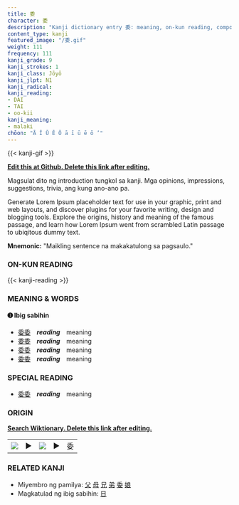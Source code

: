 ```yaml
---
title: 委
character: 委
description: "Kanji dictionary entry 委: meaning, on-kun reading, compounds, origin, related kanji"
content_type: kanji
featured_image: "/委.gif"
weight: 111
frequency: 111
kanji_grade: 9
kanji_strokes: 1
kanji_class: Jōyō
kanji_jlpt: N1
kanji_radical: 
kanji_reading: 
- DAI
- TAI
- oo-kii
kanji_meaning:
- malaki
chōon: "Ā Ī Ū Ē Ō ā ī ū ē ō ’"
---
```

[//]: # (Don't edit the line below. Kanji animated GIF code is automatically generated.)
{{< kanji-gif >}}

[//]: # (Edit below this line.)

**[Edit this at Github. Delete this link after editing.](https://github.com/tim0g/tim/tree/main/content/kanji/委/index.md)**

Magsulat dito ng introduction tungkol sa kanji. Mga opinions, impressions, suggestions, trivia, ang kung ano-ano pa.

Generate Lorem Ipsum placeholder text for use in your graphic, print and web layouts, and discover plugins for your favorite writing, design and blogging tools. Explore the origins, history and meaning of the famous passage, and learn how Lorem Ipsum went from scrambled Latin passage to ubiqitous dummy text.
 
**Mnemonic:** "Maikling sentence na makakatulong sa pagsaulo."

### ON-KUN READING

[//]: # (Don't edit the line below. ON-KUN READING code is automatically generated.)
{{< kanji-reading >}}

### MEANING & WORDS

#### ➊ **Ibig sabihin**
  - [委](../委)[委](../委)　***reading***　meaning
  - [委](../委)[委](../委)　***reading***　meaning
  - [委](../委)[委](../委)　***reading***　meaning
  - [委](../委)[委](../委)　***reading***　meaning

### SPECIAL READING
  - [委](../委)[委](../委)　***reading***　meaning

### ORIGIN

**[Search Wiktionary. Delete this link after editing.](https://wiktionary.org/wiki/委)**
<table class="kanji-table"><tr><td>
<img src="60px-委-bronze.svg.png">
</td><td>▶</td><td>
<img src="60px-委-oracle.svg.png">
</td><td>▶</td>
<td class="kanji-origin">委</td>
</tr></table>

### RELATED KANJI
- Miyembro ng pamilya: [父](../父) [母](../母) [兄](../兄) [弟](../弟) [委](../委) [娘](../娘)
- Magkatulad ng ibig sabihin: [日](../日)
